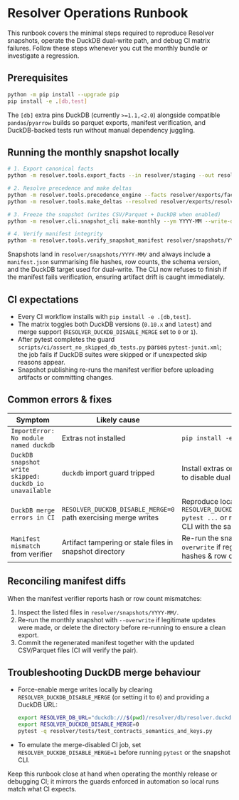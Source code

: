 # Resolver Operations Runbook

This runbook covers the minimal steps required to reproduce Resolver snapshots,
operate the DuckDB dual-write path, and debug CI matrix failures. Follow these
steps whenever you cut the monthly bundle or investigate a regression.

## Prerequisites

```bash
python -m pip install --upgrade pip
pip install -e .[db,test]
```

The `[db]` extra pins DuckDB (currently `>=1.1,<2.0`) alongside compatible
`pandas`/`pyarrow` builds so parquet exports, manifest verification, and
DuckDB-backed tests run without manual dependency juggling.

## Running the monthly snapshot locally

```bash
# 1. Export canonical facts
python -m resolver.tools.export_facts --in resolver/staging --out resolver/exports

# 2. Resolve precedence and make deltas
python -m resolver.tools.precedence_engine --facts resolver/exports/facts.csv --cutoff YYYY-MM-30
python -m resolver.tools.make_deltas --resolved resolver/exports/resolved.csv --out resolver/exports/deltas.csv

# 3. Freeze the snapshot (writes CSV/Parquet + DuckDB when enabled)
python -m resolver.cli.snapshot_cli make-monthly --ym YYYY-MM --write-db 1

# 4. Verify manifest integrity
python -m resolver.tools.verify_snapshot_manifest resolver/snapshots/YYYY-MM/manifest.json
```

Snapshots land in `resolver/snapshots/YYYY-MM/` and always include a
`manifest.json` summarising file hashes, row counts, the schema version, and the
DuckDB target used for dual-write. The CLI now refuses to finish if the manifest
fails verification, ensuring artifact drift is caught immediately.

## CI expectations

- Every CI workflow installs with `pip install -e .[db,test]`.
- The matrix toggles both DuckDB versions (`0.10.x` and `latest`) and merge
  support (`RESOLVER_DUCKDB_DISABLE_MERGE` set to `0` or `1`).
- After pytest completes the guard `scripts/ci/assert_no_skipped_db_tests.py`
  parses `pytest-junit.xml`; the job fails if DuckDB suites were skipped or if
  unexpected skip reasons appear.
- Snapshot publishing re-runs the manifest verifier before uploading
  artifacts or committing changes.

## Common errors & fixes

| Symptom | Likely cause | Fix |
| --- | --- | --- |
| `ImportError: No module named duckdb` | Extras not installed | `pip install -e .[db,test]` |
| `DuckDB snapshot write skipped: duckdb_io unavailable` | `duckdb` import guard tripped | Install extras or set `--write-db 0` to disable dual-write |
| `DuckDB merge errors in CI` | `RESOLVER_DUCKDB_DISABLE_MERGE=0` path exercising merge writes | Reproduce locally with `RESOLVER_DUCKDB_DISABLE_MERGE=0 pytest ...` or re-run snapshot CLI with the same env |
| `Manifest mismatch` from verifier | Artifact tampering or stale files in snapshot directory | Re-run the snapshot (`--overwrite` if regenerating) so hashes & row counts realign |

## Reconciling manifest diffs

When the manifest verifier reports hash or row count mismatches:

1. Inspect the listed files in `resolver/snapshots/YYYY-MM/`.
2. Re-run the monthly snapshot with `--overwrite` if legitimate updates were
   made, or delete the directory before re-running to ensure a clean export.
3. Commit the regenerated manifest together with the updated CSV/Parquet files
   (CI will verify the pair).

## Troubleshooting DuckDB merge behaviour

- Force-enable merge writes locally by clearing `RESOLVER_DUCKDB_DISABLE_MERGE`
  (or setting it to `0`) and providing a DuckDB URL:
  ```bash
  export RESOLVER_DB_URL="duckdb:///$(pwd)/resolver/db/resolver.duckdb"
  export RESOLVER_DUCKDB_DISABLE_MERGE=0
  pytest -q resolver/tests/test_contracts_semantics_and_keys.py
  ```
- To emulate the merge-disabled CI job, set `RESOLVER_DUCKDB_DISABLE_MERGE=1`
  before running `pytest` or the snapshot CLI.

Keep this runbook close at hand when operating the monthly release or debugging
CI; it mirrors the guards enforced in automation so local runs match what CI
expects.
